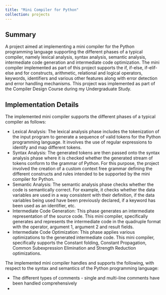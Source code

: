 ```yaml
---
title: "Mini Compiler for Python"
collection: projects
---
```


## Summary

A project aimed at implementing a mini compiler for the Python programming language supporting the different phases of a typical compiler, namely lexical analysis, syntax analysis, semantic analysis, intermediate code generation and intermediate code optimization. The mini compiler implemented as part of this project supports the if, if-else, if-elif-else and for constructs, arithmetic, relational and logical operators, keywords, identifiers and various other features along with error detection and error handling mechanisms. This project was implemented as part of the Compiler Design Course during my Undergraduate Study.

## Implementation Details

The implemented mini compiler supports the different phases of a typical compiler as follows:

* Lexical Analysis: The lexical analysis phase includes the tokenization of the input program to generate a sequence of valid tokens for the Python programming language. It involves the use of regular expressions to identify and map different tokens.
* Syntax Analysis: The generated tokens are then passed onto the syntax analysis phase where it is checked whether the generated stream of tokens conform to the grammar of Python. For this purpose, the project involved the creation of a custom context free grammar defining the different constructs and rules intended to be supported by the mini compiler for Python.
* Semantic Analysis: The semantic analysis phase checks whether the code is semantically correct. For example, it checks whether the data variables are used in a way consistent with their definition, if the data variables being used have been previously declared, if a keyword has been used as an identifier, etc.
* Intermediate Code Generation: This phase generates an intermediate representation of the source code. This mini compiler, specifically generates and represents the intermediate code in the quadruple format with the operator, argument 1, argument 2 and result fields.
* Intermediate Code Optimization: This phase applies various optimizations to the generated intermediate code. This mini compiler, specifically supports the Constant folding, Constant Propagation, Common Subexpression Elimination and Strength Reduction optimizations.

The implemented mini compiler handles and supports the following, with respect to the syntax and semantics of the Python programming language:
 * The different types of comments - single and multi-line comments have been handled comprehensively
 * 
